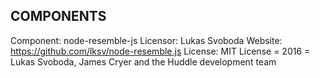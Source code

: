 
## COMPONENTS
Component: node-resemble-js
Licensor: Lukas Svoboda
Website: https://github.com/lksv/node-resemble.js
License: MIT License
<year> = 2016
<copyright holders> = Lukas Svoboda, James Cryer and the Huddle development team
